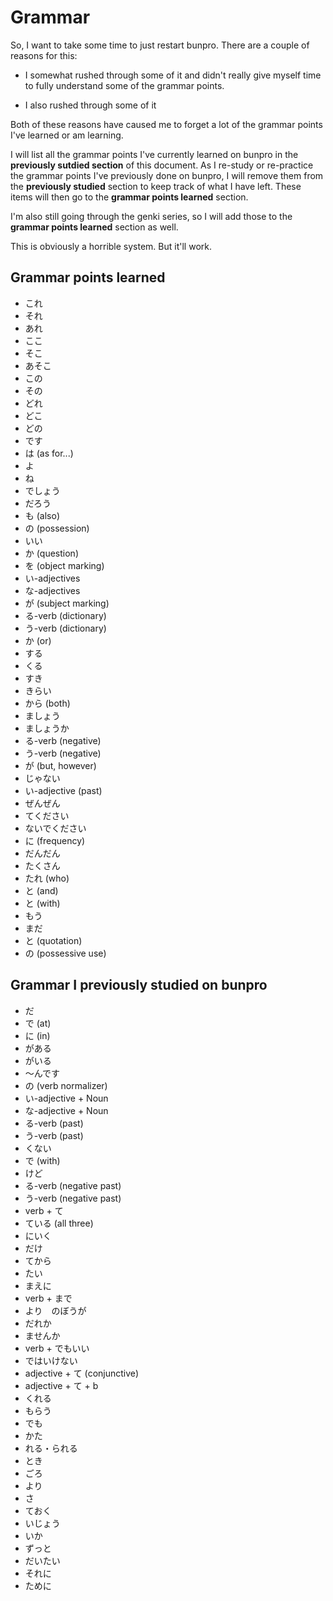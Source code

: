 # Grammar

So, I want to take some time to just restart bunpro. There are a couple of reasons for this:

- I somewhat rushed through some of it and didn't really give myself time to fully understand some of the grammar points.

- I also rushed through some of it

Both of these reasons have caused me to forget a lot of the grammar points I've learned or am learning.

I will list all the grammar points I've currently learned on bunpro in the **previously sutdied section** of this document. As I re-study or re-practice the grammar points I've previously done on bunpro, I will remove them from the **previously studied** section to keep track of what I have left. These items will then go to the **grammar points learned** section.

I'm also still going through the genki series, so I will add those to the **grammar points learned** section as well.

This is obviously a horrible system. But it'll work.

## Grammar points learned

- これ
- それ
- あれ
- ここ
- そこ
- あそこ
- この
- その
- どれ
- どこ
- どの
- です
- は (as for...)
- よ
- ね
- でしょう
- だろう
- も (also)
- の (possession)
- いい
- か (question)
- を (object marking)
- い-adjectives
- な-adjectives
- が (subject marking)
- る-verb (dictionary)
- う-verb (dictionary)
- か (or)
- する
- くる
- すき
- きらい
- から (both)
- ましょう
- ましょうか
- る-verb (negative)
- う-verb (negative)
- が (but, however)
- じゃない
- い-adjective (past)
- ぜんぜん
- てください
- ないでください
- に (frequency)
- だんだん
- たくさん
- たれ (who)
- と (and)
- と (with)
- もう
- まだ
- と (quotation)
- の (possessive use)

## Grammar I previously studied on bunpro

- だ
- で (at)
- に (in)
- がある
- がいる
- ～んです
- の (verb normalizer)
- い-adjective + Noun
- な-adjective + Noun
- る-verb (past)
- う-verb (past)
- くない
- で (with)
- けど
- る-verb (negative past)
- う-verb (negative past)
- verb + て
- ている (all three)
- にいく
- だけ
- てから
- たい
- まえに
- verb + まで
- より　のぼうが
- だれか
- ませんか
- verb + でもいい
- ではいけない
- adjective + て (conjunctive)
- adjective + て + b
- くれる
- もらう
- でも
- かた
- れる・られる
- とき
- ごろ
- より
- さ
- ておく
- いじょう
- いか
- ずっと
- だいたい
- それに
- ために
